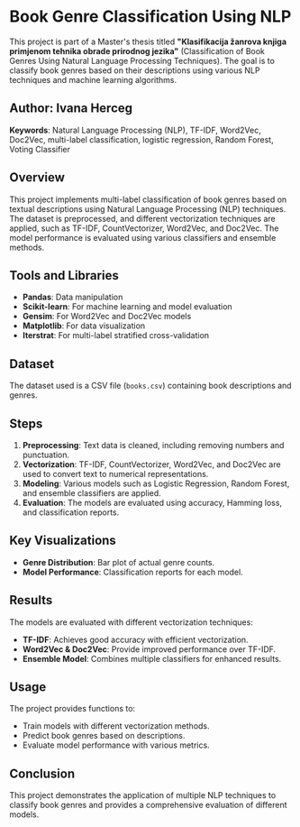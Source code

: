 # Book Genre Classification Using NLP

This project is part of a Master's thesis titled **"Klasifikacija žanrova knjiga primjenom tehnika obrade prirodnog jezika"** (Classification of Book Genres Using Natural Language Processing Techniques). The goal is to classify book genres based on their descriptions using various NLP techniques and machine learning algorithms.

## Author: Ivana Herceg  

**Keywords**: Natural Language Processing (NLP), TF-IDF, Word2Vec, Doc2Vec, multi-label classification, logistic regression, Random Forest, Voting Classifier


## Overview
This project implements multi-label classification of book genres based on textual descriptions using Natural Language Processing (NLP) techniques. The dataset is preprocessed, and different vectorization techniques are applied, such as TF-IDF, CountVectorizer, Word2Vec, and Doc2Vec. The model performance is evaluated using various classifiers and ensemble methods.

## Tools and Libraries
- **Pandas**: Data manipulation
- **Scikit-learn**: For machine learning and model evaluation
- **Gensim**: For Word2Vec and Doc2Vec models
- **Matplotlib**: For data visualization
- **Iterstrat**: For multi-label stratified cross-validation

## Dataset
The dataset used is a CSV file (`books.csv`) containing book descriptions and genres.

## Steps
1. **Preprocessing**: Text data is cleaned, including removing numbers and punctuation.
2. **Vectorization**: TF-IDF, CountVectorizer, Word2Vec, and Doc2Vec are used to convert text to numerical representations.
3. **Modeling**: Various models such as Logistic Regression, Random Forest, and ensemble classifiers are applied.
4. **Evaluation**: The models are evaluated using accuracy, Hamming loss, and classification reports.

## Key Visualizations
- **Genre Distribution**: Bar plot of actual genre counts.
- **Model Performance**: Classification reports for each model.

## Results
The models are evaluated with different vectorization techniques:
- **TF-IDF**: Achieves good accuracy with efficient vectorization.
- **Word2Vec & Doc2Vec**: Provide improved performance over TF-IDF.
- **Ensemble Model**: Combines multiple classifiers for enhanced results.

## Usage
The project provides functions to:
- Train models with different vectorization methods.
- Predict book genres based on descriptions.
- Evaluate model performance with various metrics.

## Conclusion
This project demonstrates the application of multiple NLP techniques to classify book genres and provides a comprehensive evaluation of different models.
